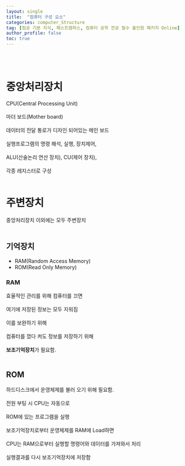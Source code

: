 ```yaml
---
layout: single
title:  "컴퓨터 구성 요소"
categories: computer_Structure
tag: [컴공 기본 지식, 패스트캠퍼스, 컴퓨터 공학 전공 필수 올인원 패키지 Online]
author_profile: false
toc: true
---
```


<br><br>

# 중앙처리장치
CPU(Central Processing Unit)<br><br>
마더 보드(Mother board)<br><br>
데이터의 전달 통로가 디자인 되어있는 메인 보드<br><br>
실행프로그램의 명령 해석, 실행, 장치제어,<br><br>
ALU(산술논리 연산 장치), CU(제어 장치),<br><br>
각종 레지스터로 구성<br><br>

# 주변장치
중앙처리장치 이외에는 모두 주변장치<br><br>
## 기억장치
<ul>
<li>RAM(Random Access Memory)</li>
<li>ROM(Read Only Memory)</li>
</ul>

### RAM
효율적인 관리를 위해 컴퓨터를 끄면<br><br>
여기에 저장된 정보는 모두 지워짐<br><br>
이를 보완하기 위해<br><br>
컴퓨터를 껐다 켜도 정보를 저장하기 위해<br><br>
**보조기억장치**가 필요함.<br><br>

## ROM
하드디스크에서 운영체제를 불러 오기 위해 필요함.<br><br>
전원 부팅 시 CPU는 자동으로<br><br>
ROM에 있는 프로그램을 실행<br><br>
보조기억장치로부터 운영체제를 RAM에 Load하면<br><br>
CPU는 RAM으로부터 실행할 명령어와 데이터를 가져와서 처리<br><br>
실행결과를 다시 보조기억장치에 저장함<br><br>




